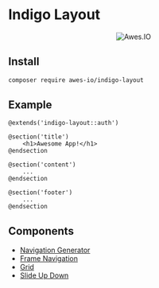 # Indigo Layout

<p align="center">
  <img src="https://static.awes.io/docs/awes-io.png" alt="Awes.IO" />
</p>

## Install

```bash
composer require awes-io/indigo-layout
```

## Example
```blade
@extends('indigo-layout::auth')
 
@section('title')
    <h1>Awesome App!</h1>
@endsection
 
@section('content')
    ...
@endsection
 
@section('footer')
    ...
@endsection
```

## Components
- [Navigation Generator](./nav-generator.md)
- [Frame Navigation](./frame-nav.md)
- [Grid](./grid.md)
- [Slide Up Down](./slide-up-down.md)

